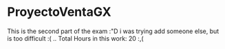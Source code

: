 # ProyectoVentaGX
This is the second part of the exam :"D i was trying add someone else, but is too difficult :( .. Total Hours in this work: 20 :,(
